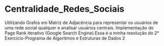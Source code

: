 # Centralidade_Redes_Sociais
Utilizando Grafos em Matriz de Adjacência para representar os usuários de uma rede social qualquer e analisar usuários centrais. Implementação do Page Rank iterativo (Google Search Engine).Essa é a minha resolução do 2° Exercício-Programa de Algoritmos e Estruturas de Dados 2
